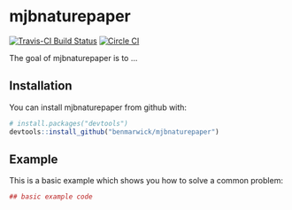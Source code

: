 
<!-- README.md is generated from README.Rmd. Please edit that file -->
mjbnaturepaper
==============

[![Travis-CI Build Status](https://travis-ci.org/benmarwick/mjbnaturepaper.svg?branch=master)](https://travis-ci.org/benmarwick/mjbnaturepaper) [![Circle CI](https://circleci.com/gh/benmarwick/mjbnaturepaper?style=shield&circle-token=:circle-token)](https://circleci.com/gh/benmarwick/mjbnaturepaper)

The goal of mjbnaturepaper is to ...

Installation
------------

You can install mjbnaturepaper from github with:

``` r
# install.packages("devtools")
devtools::install_github("benmarwick/mjbnaturepaper")
```

Example
-------

This is a basic example which shows you how to solve a common problem:

``` r
## basic example code
```
